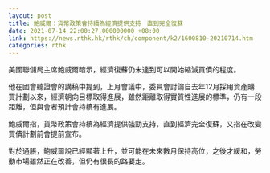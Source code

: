 ```yaml
---
layout: post
title: 鮑威爾：貨幣政策會持續為經濟提供支持　直到完全復蘇
date: 2021-07-14 22:00:27.000000000 +08:00
link: https://news.rthk.hk/rthk/ch/component/k2/1600810-20210714.htm
categories: rthk
---
```


美國聯儲局主席鮑威爾暗示，經濟復蘇仍未達到可以開始縮減買債的程度。

他在國會聽證會的講稿中提到，上月會議中，委員會討論自去年12月採用資產購買計劃以來，經濟朝向目標取得進展，雖然距離取得實質性進展的標準，仍有一段距離，但與會者預計會持續有進展。

鮑威爾指，貨幣政策會持續為經濟提供強勁支持，直到經濟完全復蘇，又指在改變買債計劃前會提前宣布。

對於通脹，鮑威爾說已經顯著上升，並可能在未來數月保持高位，之後才緩和，勞動市場雖然正在改善，但仍有很長的路要走。
